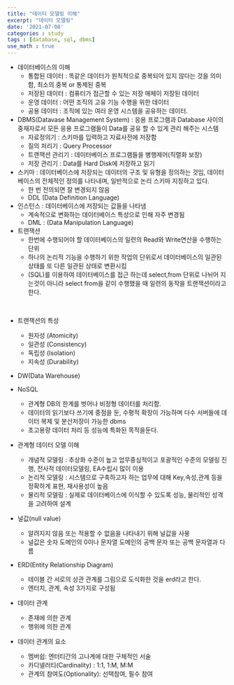 ```yaml
---
title: "데이터 모델링 이해"
excerpt: "데이터 모델링"
date: '2021-07-08'
categories : study
tags : [database, sql, dbms]
use_math : true
---
```




* 데이터베이스의 이해
    * 통합된 데이터 : 똑같은 데이터가 원칙적으로 중복되어 있지 않다는 것을 의미함, 최소의 중복 or 통제된 중복
    * 저장된 데이터 : 컴퓨터가 접근할 수 있는 저장 매체이 저장된 데이터
    * 운영 데이터 : 어떤 조직의 고유 기능 수행을 위한 데이터
    * 공용 데이터 : 조직에 있는 여러 운영 시스템을 공유하는 데이터.
* DBMS(Datavase Management System) : 응용 프로그램과 Database 사이의 중재자로서 모든 응용 프로그램들이 Data를 공유 할 수 있게 관리 해주는 시스템
    * 자료정의기 : 스키마를 입력하고 자료사전에 저장함
    * 질의 처리기 : Query Processor
    * 트랜잭션 관리기 : 데이터베이스 프로그램들을 병행제어(직렬화 보장)
    * 저장 관리기 : Data를 Hard Disk에 저장하고 읽기
* 스키마 : 데이터베이스에 저장되는 데이터의 구조 및 유형을 정의하는 것임, 데이터베이스의 전체적인 정의를 나타내며, 일반적으로 논리 스키마 지칭하고 있다.
    * 한 번 전의되면 잘 변경되지 않음
    * DDL (Data Definition Language)
* 인스턴스 : 데이터베이스에 저장되는 값들을 나타냄
    * 계속적으로 변화하는 데이터베이스 특성으로 인해 자주 변경됨
    * DML : (Data Manipulation Language)
* 트랜잭션 
    * 한번에 수행되어야 할 데이터베이스의 일련의 Read와 Write연산을 수행하는 단위
    * 하나의 논리적 기능을 수행하기 위한 작업의 단위로서 데이터베이스의 일관된 상태를 또 다른 일관된 상태로 변환시킴
    * (SQL)를 이용하여 데이터베이스를 접근 하는데 select,from 단위로 나뉘어 지는것이 아니라 select from을 같이 수행했을 때 일련의 동작을 트랜잭션이라고 한다.


​    
* 트랜잭션의 특성
    * 원자성 (Atomicity)
    * 일관성 (Consistency)
    * 독립성 (Isolation)
    * 지속성 (Durability)

    

* DW(Data Warehouse)

* NoSQL
    * 관계형 DB의 한계를 벗어나 비정형 데이터를 처리함.
    * 데이터의 읽기보다 쓰기에 중점을 둔, 수평적 확장이 가능하며 다수 서버들에 데이터 복제 및 분산저장이 가능한 dbms
    * 초고용량 데이터 처리 등 성능에 특화된 목적을둔다. 


* 관계형 데이터 모델 이해
    * 개념적 모델링 : 추상화 수준이 높고 업무중심적이고 포괄적인 수준의 모델링 진행, 전사적 데이터모델링, EA수립시 많이 이용
    * 논리적 모델링 : 시스템으로 구축하고자 하는 업무에 대해 Key,속성,관계 등을 정확하게 표현, 재사용성이 높음
    * 물리적 모델링 : 실제로 데이터베이스에 이식할 수 있도록 성능, 물리적인 성격을 고려하여 설계


* 널값(null value)
    * 알려지지 않음 또는 적용할 수 없음을 나타내기 위해 널값을 사용
    * 널값은 숫자 도메인의 0이나 문자열 도메인의 공백 문자 또는 공백 문자열과 다름


* ERD(Entity Relationship Diagram)
    * 테이블 간 서로의 상관 관계를 그림으로 도식화한 것을 erd라고 한다.
    * 엔터치, 관계, 속성 3가지로 구성됨
    
* 데이터 관계
    * 존재에 의한 관계
    * 행위에 의한 관계

* 데이터 관계의 요소
    * 멤버쉽: 엔터티간의 고나계에 대한 구체적인 서술
    * 카디넬러티(Cardinality) : 1:1, 1:M, M:M
    * 관계의 참여도(Optionality): 선택참여, 필수 참여
